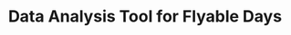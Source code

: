 ---
layout: default
img: WxAnalysis.png
category: projects
title: Data Analysis Tool for Flyable Days
venue: Kitty Hawk, 2016
authors: Z. Mahboubi
description: |
  Using <a href="https://pypi.python.org/pypi/beautifulsoup4">Beautiful Soup</a>, I scraped weather data relevant to aeronautical operations (winds, temperatures, clouds, rainfall, etc.) for different locations.<br>
  I computed cumulative histrograms, and linked the different criteria to each other. Then using an interactive display (built on <a href="https://bokeh.pydata.org">Bokeh</a>), I made it possible to adjust criteria to determine the number of flyable days for each location, and visualize the sensitivity to the different parameters.
---